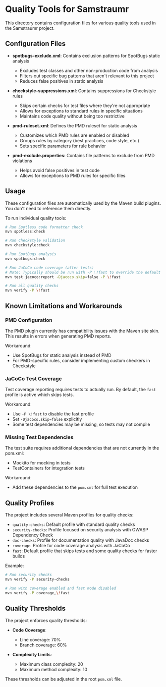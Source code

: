 # Quality Tools for Samstraumr

This directory contains configuration files for various quality tools used in the Samstraumr project.

## Configuration Files

- **spotbugs-exclude.xml**: Contains exclusion patterns for SpotBugs static analysis
  - Excludes test classes and other non-production code from analysis
  - Filters out specific bug patterns that aren't relevant to this project
  - Reduces false positives in static analysis

- **checkstyle-suppressions.xml**: Contains suppressions for Checkstyle rules
  - Skips certain checks for test files where they're not appropriate
  - Allows for exceptions to standard rules in specific situations
  - Maintains code quality without being too restrictive

- **pmd-ruleset.xml**: Defines the PMD ruleset for static analysis
  - Customizes which PMD rules are enabled or disabled
  - Groups rules by category (best practices, code style, etc.)
  - Sets specific parameters for rule behavior

- **pmd-exclude.properties**: Contains file patterns to exclude from PMD violations
  - Helps avoid false positives in test code
  - Allows for exceptions to PMD rules for specific files

## Usage

These configuration files are automatically used by the Maven build plugins. You don't need to reference them directly.

To run individual quality tools:

```bash
# Run Spotless code formatter check
mvn spotless:check

# Run Checkstyle validation
mvn checkstyle:check

# Run SpotBugs analysis
mvn spotbugs:check

# Run JaCoCo code coverage (after tests)
# Note: Typically should be run with -P \!fast to override the default fast profile
mvn test jacoco:report -Djacoco.skip=false -P \!fast

# Run all quality checks
mvn verify -P \!fast
```

## Known Limitations and Workarounds

### PMD Configuration
The PMD plugin currently has compatibility issues with the Maven site skin. This results in errors when generating PMD reports.

Workaround:
- Use SpotBugs for static analysis instead of PMD
- For PMD-specific rules, consider implementing custom checkers in Checkstyle

### JaCoCo Test Coverage
Test coverage reporting requires tests to actually run. By default, the `fast` profile is active which skips tests.

Workaround:
- Use `-P \!fast` to disable the fast profile
- Set `-Djacoco.skip=false` explicitly
- Some test dependencies may be missing, so tests may not compile

### Missing Test Dependencies
The test suite requires additional dependencies that are not currently in the pom.xml:
- Mockito for mocking in tests
- TestContainers for integration tests

Workaround:
- Add these dependencies to the `pom.xml` for full test execution

## Quality Profiles

The project includes several Maven profiles for quality checks:

- `quality-checks`: Default profile with standard quality checks
- `security-checks`: Profile focused on security analysis with OWASP Dependency Check
- `doc-checks`: Profile for documentation quality with JavaDoc checks
- `coverage`: Profile for code coverage analysis with JaCoCo
- `fast`: Default profile that skips tests and some quality checks for faster builds

Example:
```bash
# Run security checks
mvn verify -P security-checks

# Run with coverage enabled and fast mode disabled
mvn verify -P coverage,\!fast
```

## Quality Thresholds

The project enforces quality thresholds:

- **Code Coverage**: 
  - Line coverage: 70%
  - Branch coverage: 60%
  
- **Complexity Limits**:
  - Maximum class complexity: 20
  - Maximum method complexity: 10

These thresholds can be adjusted in the root `pom.xml` file.